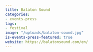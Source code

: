 ```yaml
---
title: Balaton Sound
categories:
- events-press
tags:
- festival
image: "/uploads/balaton-sound.jpg"
is-events-press-featured: true
website: https://balatonsound.com/en/
---
```


